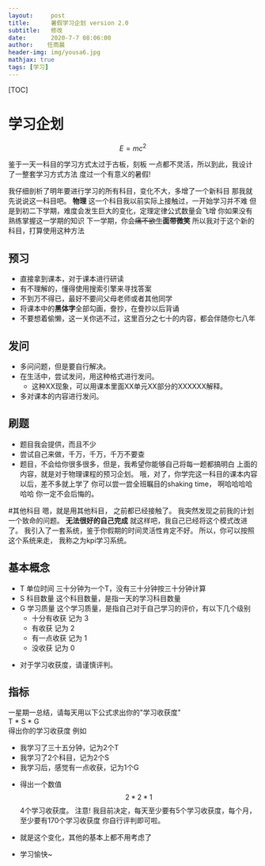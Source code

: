 ```yaml
---
layout:     post
title:      暑假学习企划 version 2.0
subtitle:   修改
date:       2020-7-7 08:06:00
author:    任雨晨
header-img: img/yousa6.jpg
mathjax: true
tags: [学习]
---
```


[TOC]

# 学习企划
$$
E=mc^2
$$

鉴于一天一科目的学习方式太过于古板，刻板
一点都不灵活，所以到此，我设计了一整套学习方式方法
度过一个有意义的暑假!

我仔细剖析了明年要进行学习的所有科目，变化不大，多增了一个新科目
那我就先说说这一科目吧。
**物理**
这一个科目我以前实际上接触过，一开始学习并不难
但是到初二下学期，难度会发生巨大的变化，定理定律公式数量会飞增
你如果没有熟练掌握这一学期的知识
下一学期，你会~~痛不欲生~~**面带微笑**
所以我对于这个新的科目，打算使用这种方法
## 预习
* 直接拿到课本，对于课本进行研读
* 有不理解的，懂得使用搜索引擎来寻找答案
* 不到万不得已，最好不要问父母老师或者其他同学
* 将课本中的**黑体字**全部勾画，誊抄，在誊抄以后背诵
* 不要想着偷懒，这一关你逃不过，这里百分之七十的内容，都会伴随你七八年
## 发问
* 多问问题，但是要自行解决。
* 在生活中，尝试发问，用这种格式进行发问。
  * 这种XX现象，可以用课本里面XX单元XX部分的XXXXXX解释。
* 多对课本的内容进行发问。
## 刷题
* 题目我会提供，而且不少
* 尝试自己来做，千万，千万，千万不要查
* 题目，不会给你很多很多，但是，我希望你能够自己将每一题都搞明白
上面的内容，就是对于物理课程的预习企划。
哦，对了，你学完这一科目的课本内容以后，差不多就上学了
你可以尝一尝全班瞩目的shaking time， 啊哈哈哈哈哈哈
你一定不会后悔的。

#其他科目
嗯，就是用其他科目，
之前都已经接触了。
我突然发现之前我的计划一个致命的问题。
**无法很好的自己完成**
就这样吧，我自己已经将这个模式改进了。
我引入了一套系统，鉴于你假期的时间灵活性肯定不好。
所以，你可以按照这个系统来走，
我称之为kpi学习系统。
## 基本概念
* T 单位时间 三十分钟为一个T，没有三十分钟按三十分钟计算
* S 科目数量 这个科目数量，是指一天的学习科目数量
* G 学习质量 这个学习质量，是指自己对于自己学习的评价，有以下几个级别
  * 十分有收获  记为 3
  * 有收获     记为  2
  * 有一点收获  记为 1
  * 没收获     记为 0
- 对于学习收获度，请谨慎评判。
## 指标
一星期一总结，请每天用以下公式求出你的"学习收获度"
<br>
T * S * G
<br>
得出你的学习收获度
例如
* 我学习了三十五分钟，记为2个T
* 我学习了2个科目，记为2个S
* 我学习后，感觉有一点收获，记为1个G
- 得出一个数值 $$ 2 * 2 * 1 $$ 4个学习收获度。
注意!
我目前决定，每天至少要有5个学习收获度，每个月，至少要有170个学习收获度
你自行评判即可啦。

* 就是这个变化，其他的基本上都不用考虑了

* 学习愉快~
